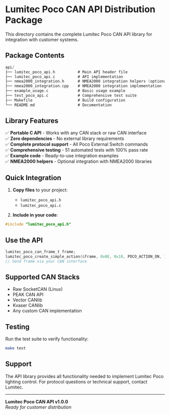 # Lumitec Poco CAN API Distribution Package

This directory contains the complete Lumitec Poco CAN API library for integration with customer systems.

## Package Contents

```c
api/
├── lumitec_poco_api.h          # Main API header file
├── lumitec_poco_api.c          # API implementation
├── nmea2000_integration.h      # NMEA2000 integration helpers (optional)
├── nmea2000_integration.cpp    # NMEA2000 integration implementation (optional)
├── example_usage.c             # Basic usage example
├── test_poco_api.c             # Comprehensive test suite
├── Makefile                    # Build configuration
└── README.md                   # Documentation
```

## Library Features

✅ **Portable C API** - Works with any CAN stack or raw CAN interface  
✅ **Zero dependencies** - No external library requirements  
✅ **Complete protocol support** - All Poco External Switch commands  
✅ **Comprehensive testing** - 51 automated tests with 100% pass rate  
✅ **Example code** - Ready-to-use integration examples  
✅ **NMEA2000 helpers** - Optional integration with NMEA2000 libraries  

## Quick Integration

1. **Copy files** to your project:

   - `lumitec_poco_api.h`
   - `lumitec_poco_api.c`

2. **Include in your code**:

```c
#include "lumitec_poco_api.h"
```

## **Use the API**

```c
lumitec_poco_can_frame_t frame;
lumitec_poco_create_simple_action(&frame, 0x0E, 0x10, POCO_ACTION_ON, 1);
// Send frame via your CAN interface
```

## Supported CAN Stacks

- Raw SocketCAN (Linux)
- PEAK CAN API
- Vector CANlib  
- Kvaser CANlib
- Any custom CAN implementation

## Testing

Run the test suite to verify functionality:

```bash
make test
```

## Support

The API library provides all functionality needed to implement Lumitec Poco lighting control. For protocol questions or technical support, contact Lumitec.

---

**Lumitec Poco CAN API v1.0.0**  
*Ready for customer distribution*
